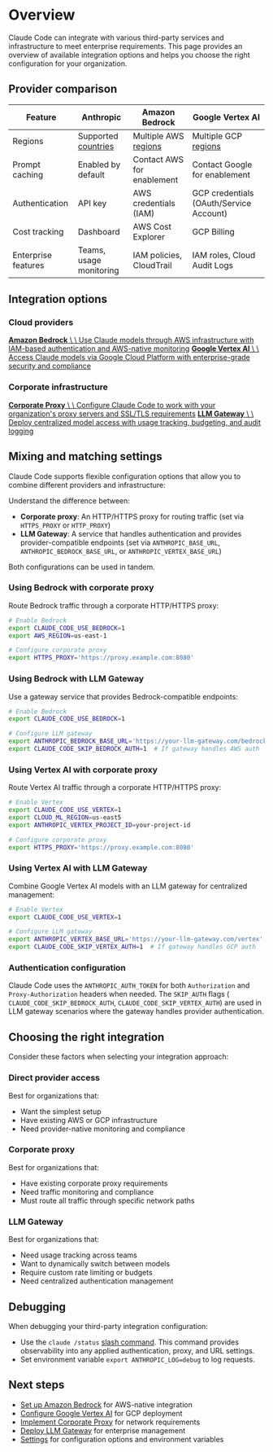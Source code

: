 # Overview

Claude Code can integrate with various third-party services and infrastructure to meet enterprise requirements. This page provides an overview of available integration options and helps you choose the right configuration for your organization.

## Provider comparison

| Feature | Anthropic | Amazon Bedrock | Google Vertex AI |
| --- | --- | --- | --- |
| Regions | Supported [countries](https://www.anthropic.com/supported-countries) | Multiple AWS [regions](https://docs.aws.amazon.com/bedrock/latest/userguide/models-regions.html) | Multiple GCP [regions](https://cloud.google.com/vertex-ai/generative-ai/docs/learn/locations) |
| Prompt caching | Enabled by default | Contact AWS for enablement | Contact Google for enablement |
| Authentication | API key | AWS credentials (IAM) | GCP credentials (OAuth/Service Account) |
| Cost tracking | Dashboard | AWS Cost Explorer | GCP Billing |
| Enterprise features | Teams, usage monitoring | IAM policies, CloudTrail | IAM roles, Cloud Audit Logs |

## Integration options

### Cloud providers

[**Amazon Bedrock** \\
\\
Use Claude models through AWS infrastructure with IAM-based authentication and AWS-native monitoring](https://docs.anthropic.com/en/docs/claude-code/amazon-bedrock) [**Google Vertex AI** \\
\\
Access Claude models via Google Cloud Platform with enterprise-grade security and compliance](https://docs.anthropic.com/en/docs/claude-code/google-vertex-ai)

### Corporate infrastructure

[**Corporate Proxy** \\
\\
Configure Claude Code to work with your organization's proxy servers and SSL/TLS requirements](https://docs.anthropic.com/en/docs/claude-code/corporate-proxy) [**LLM Gateway** \\
\\
Deploy centralized model access with usage tracking, budgeting, and audit logging](https://docs.anthropic.com/en/docs/claude-code/llm-gateway)

## Mixing and matching settings

Claude Code supports flexible configuration options that allow you to combine different providers and infrastructure:

Understand the difference between:

- **Corporate proxy**: An HTTP/HTTPS proxy for routing traffic (set via `HTTPS_PROXY` or `HTTP_PROXY`)
- **LLM Gateway**: A service that handles authentication and provides provider-compatible endpoints (set via `ANTHROPIC_BASE_URL`, `ANTHROPIC_BEDROCK_BASE_URL`, or `ANTHROPIC_VERTEX_BASE_URL`)

Both configurations can be used in tandem.

### Using Bedrock with corporate proxy

Route Bedrock traffic through a corporate HTTP/HTTPS proxy:

```bash
# Enable Bedrock
export CLAUDE_CODE_USE_BEDROCK=1
export AWS_REGION=us-east-1

# Configure corporate proxy
export HTTPS_PROXY='https://proxy.example.com:8080'
```

### Using Bedrock with LLM Gateway

Use a gateway service that provides Bedrock-compatible endpoints:

```bash
# Enable Bedrock
export CLAUDE_CODE_USE_BEDROCK=1

# Configure LLM gateway
export ANTHROPIC_BEDROCK_BASE_URL='https://your-llm-gateway.com/bedrock'
export CLAUDE_CODE_SKIP_BEDROCK_AUTH=1  # If gateway handles AWS auth
```

### Using Vertex AI with corporate proxy

Route Vertex AI traffic through a corporate HTTP/HTTPS proxy:

```bash
# Enable Vertex
export CLAUDE_CODE_USE_VERTEX=1
export CLOUD_ML_REGION=us-east5
export ANTHROPIC_VERTEX_PROJECT_ID=your-project-id

# Configure corporate proxy
export HTTPS_PROXY='https://proxy.example.com:8080'
```

### Using Vertex AI with LLM Gateway

Combine Google Vertex AI models with an LLM gateway for centralized management:

```bash
# Enable Vertex
export CLAUDE_CODE_USE_VERTEX=1

# Configure LLM gateway
export ANTHROPIC_VERTEX_BASE_URL='https://your-llm-gateway.com/vertex'
export CLAUDE_CODE_SKIP_VERTEX_AUTH=1  # If gateway handles GCP auth
```

### Authentication configuration

Claude Code uses the `ANTHROPIC_AUTH_TOKEN` for both `Authorization` and `Proxy-Authorization` headers when needed. The `SKIP_AUTH` flags ( `CLAUDE_CODE_SKIP_BEDROCK_AUTH`, `CLAUDE_CODE_SKIP_VERTEX_AUTH`) are used in LLM gateway scenarios where the gateway handles provider authentication.

## Choosing the right integration

Consider these factors when selecting your integration approach:

### Direct provider access

Best for organizations that:

- Want the simplest setup
- Have existing AWS or GCP infrastructure
- Need provider-native monitoring and compliance

### Corporate proxy

Best for organizations that:

- Have existing corporate proxy requirements
- Need traffic monitoring and compliance
- Must route all traffic through specific network paths

### LLM Gateway

Best for organizations that:

- Need usage tracking across teams
- Want to dynamically switch between models
- Require custom rate limiting or budgets
- Need centralized authentication management

## Debugging

When debugging your third-party integration configuration:

- Use the `claude /status` [slash command](https://docs.anthropic.com/en/docs/claude-code/cli-usage#slash-command). This command provides observability into any applied authentication, proxy, and URL settings.
- Set environment variable `export ANTHROPIC_LOG=debug` to log requests.

## Next steps

- [Set up Amazon Bedrock](https://docs.anthropic.com/en/docs/claude-code/amazon-bedrock) for AWS-native integration
- [Configure Google Vertex AI](https://docs.anthropic.com/en/docs/claude-code/google-vertex-ai) for GCP deployment
- [Implement Corporate Proxy](https://docs.anthropic.com/en/docs/claude-code/corporate-proxy) for network requirements
- [Deploy LLM Gateway](https://docs.anthropic.com/en/docs/claude-code/llm-gateway) for enterprise management
- [Settings](https://docs.anthropic.com/en/docs/claude-code/settings) for configuration options and environment variables